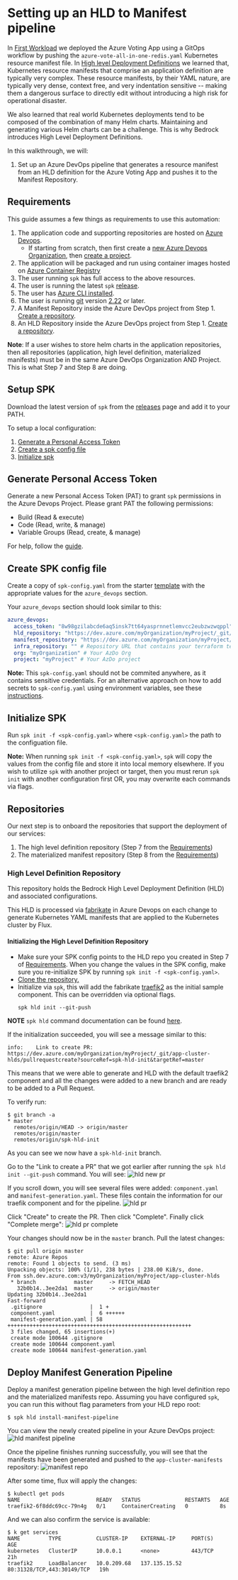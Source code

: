 # Setting up an HLD to Manifest pipeline

In [First Workload](./firstWorkload/README.md) we deployed the Azure Voting App using a GitOps workflow by pushing the `azure-vote-all-in-one-redis.yaml` Kubernetes resource manifest file. In [High level Deployment Definitions](./high-level-definitions.md) we learned that, Kubernetes resource manifests that comprise an application definition are typically very complex. These resource manifests, by their YAML nature, are typically very dense, context free, and very indentation sensitive -- making them a dangerous surface to directly edit without introducing a high risk for operational disaster.

We also learned that real world Kubernetes deployments tend to be composed of the combination of many Helm charts. Maintaining and generating various Helm charts can be a challenge. This is why Bedrock introduces High Level Deployment Definitions.

In this walkthrough, we will:
1. Set up an Azure DevOps pipeline that generates a resource manifest from an HLD definition for the Azure Voting App and pushes it to the Manifest Repository.

## Requirements

This guide assumes a few things as requirements to use this automation:

1. The application code and supporting repositories are hosted on
   [Azure Devops](https://azure.microsoft.com/en-us/services/devops/).
   - If starting from scratch, then first create a
     [new Azure Devops Organization](https://docs.microsoft.com/en-us/azure/devops/user-guide/sign-up-invite-teammates?view=azure-devops),
     then
     [create a project](https://docs.microsoft.com/en-us/azure/devops/organizations/projects/create-project?view=azure-devops&tabs=preview-page).
2. The application will be packaged and run using container images hosted on
   [Azure Container Registry](https://azure.microsoft.com/en-us/services/container-registry/)
3. The user running `spk` has full access to the above resources.
4. The user is running the latest `spk`
   [release](https://github.com/catalystcode/spk/releases).
5. The user has
   [Azure CLI installed](https://docs.microsoft.com/en-us/cli/azure/?view=azure-cli-latest).
6. The user is running [git](http://git-scm.org) version
   [2.22](https://github.blog/2019-06-07-highlights-from-git-2-22/) or later.
7. A Manifest Repository inside the Azure DevOps project from Step 1. [Create a repository](https://docs.microsoft.com/en-us/azure/devops/repos/git/create-new-repo?view=azure-devops).
8. An HLD Repository inside the Azure DevOps project from Step 1. [Create a repository](https://docs.microsoft.com/en-us/azure/devops/repos/git/create-new-repo?view=azure-devops).
  
**Note**: If a user wishes to store helm charts in the application
   repositories, then all repositories (application, high level definition,
   materialized manifests) must be in the same Azure DevOps Organization AND
   Project. This is what Step 7 and Step 8 are doing. 

## Setup SPK

Download the latest version of `spk` from the
[releases](https://github.com/catalystcode/spk/releases) page and add it to your
PATH.

To setup a local configuration:

1. [Generate a Personal Access Token](#generating-personal-access-token)
2. [Create a spk config file](#create-spk-config-file)
3. [Initialize spk](#initializing-spk)

## Generate Personal Access Token

Generate a new Personal Access Token (PAT) to grant `spk` permissions in the
Azure Devops Project. Please grant PAT the following permissions:

- Build (Read & execute)
- Code (Read, write, & manage)
- Variable Groups (Read, create, & manage)

For help, follow the
[guide](https://docs.microsoft.com/en-us/azure/devops/organizations/accounts/use-personal-access-tokens-to-authenticate?view=azure-devops&tabs=preview-page).

## Create SPK config file

Create a copy of `spk-config.yaml` from the starter
[template](./../spk-config.yaml) with the appropriate values for the
`azure_devops` section.

Your `azure_devops` section should look similar to this:
```yaml
azure_devops:
  access_token: "8w98gzilabcde6aq5insk7tt64yasprnnetlemvcc2eubzwzwqppl" # This is a Personal Access Token with permission to modify and access the HLD, manifest and infra repos. Leave this empty if project is public. Details for the PAT at: https://github.com/CatalystCode/spk/blob/master/docs/project-service-management-guide.md#generating-personal-access-token
  hld_repository: "https://dev.azure.com/myOrganization/myProject/_git/app-cluster-hlds" # Repository URL for your Bedrock HLDs
  manifest_repository: "https://dev.azure.com/myOrganization/myProject/_git/app-cluster-manifests" # Repository URL for your materialized manifests generated by fabrikate.
  infra_repository: "" # Repository URL that contains your terraform templates to be sed for scaffolding and generating infrastructure deployment templates.
  org: "myOrganization" # Your AzDo Org
  project: "myProject" # Your AzDo project
```

**Note:** This `spk-config.yaml` should not be commited anywhere, as it contains
sensitive credentials. For an alternative approach on how to add secrets to `spk-config.yaml` using environment variables, see these [instructions](https://github.com/CatalystCode/spk#environment-variables).

## Initialize SPK

Run `spk init -f <spk-config.yaml>` where `<spk-config.yaml>` the path to the
configuation file.

**Note:** When running `spk init -f <spk-config.yaml>`, `spk` will copy the
values from the config file and store it into local memory elsewhere. If you
wish to utilize `spk` with another project or target, then you must rerun
`spk init` with another configuration first OR, you may overwrite each commands
via flags.


## Repositories
Our next step is to onboard the repositories that support the
deployment of our services:

1. The high level definition repository (Step 7 from the [Requirements](#requirements))
2. The materialized manifest repository (Step 8 from the [Requirements](#requirements))

### High Level Definition Repository

This repository holds the Bedrock High Level Deployment Definition (HLD) and
associated configurations.

This HLD is processed via [fabrikate](https://github.com/microsoft/fabrikate) in
Azure Devops on each change to generate Kubernetes YAML manifests that are
applied to the Kubernetes cluster by Flux.

#### Initializing the High Level Definition Repository

- Make sure your SPK config points to the HLD repo you created in Step 7 of [Requirements](#requirements). When you change the values in the SPK config, make sure you re-initialize SPK by running `spk init -f <spk-config.yaml>`.
- [Clone the repository.](https://docs.microsoft.com/en-us/azure/devops/repos/git/create-new-repo?view=azure-devops#clone-the-repo-to-your-computer)
- Initialize via `spk`, this will add the fabrikate
  [traefik2](https://github.com/microsoft/fabrikate-definitions/tree/master/definitions/traefik2)
  as the initial sample component. This can be overridden via optional flags.
  ```
  spk hld init --git-push
  ```

**NOTE** `spk hld` command documentation can be found
[here](/guides/hld-management.md).

If the initialization succeeded, you will see a message similar to this:
```
info:    Link to create PR: https://dev.azure.com/myOrganization/myProject/_git/app-cluster-hlds/pullrequestcreate?sourceRef=spk-hld-init&targetRef=master
```

This means that we were able to generate and HLD with the default traefik2 component and all the changes were added to a new branch and are ready to be added to a Pull Request.

To verify run:
```
$ git branch -a
* master
  remotes/origin/HEAD -> origin/master
  remotes/origin/master
  remotes/origin/spk-hld-init
```
As you can see we now have a `spk-hld-init` branch.

Go to the "Link to create a PR" that we got earlier after running the `spk hld init --git-push` command. You will see:
![hld new pr](./images/hld-new-pr.png)


If you scroll down, you will see several files were added: `component.yaml` and `manifest-generation.yaml`. These files contain the information for our traefik component and for the pipeline.
![hld pr](./images/hld-pr.png)


Click "Create" to create the PR. Then click "Complete". Finally click "Complete merge":
![hld pr complete](./images/hld-pr-complete-merge.png)

Your changes should now be in the `master` branch. Pull the latest changes:
```
$ git pull origin master
remote: Azure Repos
remote: Found 1 objects to send. (3 ms)
Unpacking objects: 100% (1/1), 238 bytes | 238.00 KiB/s, done.
From ssh.dev.azure.com:v3/myOrganization/myProject/app-cluster-hlds
 * branch            master     -> FETCH_HEAD
   32b0b14..3ee2da1  master     -> origin/master
Updating 32b0b14..3ee2da1
Fast-forward
 .gitignore               |  1 +
 component.yaml           |  6 ++++++
 manifest-generation.yaml | 58 ++++++++++++++++++++++++++++++++++++++++++++++++++++++++++
 3 files changed, 65 insertions(+)
 create mode 100644 .gitignore
 create mode 100644 component.yaml
 create mode 100644 manifest-generation.yaml
```

## Deploy Manifest Generation Pipeline

Deploy a manifest generation pipeline between the high level definition repo and
the materialized manifests repo. Assuming you have configured `spk`, you can run
this without flag parameters from your HLD repo root:

```
$ spk hld install-manifest-pipeline
```

You can view the newly created pipeline in your Azure DevOps project:
![hld manifest pipeline](./images/hld-manifest-pipeline.png)

Once the pipeline finishes running successfully, you will see that the manifests have been generated and pushed to the `app-cluster-manifests` repository:
![manifest repo](./images/manifest-repo.png)

After some time, flux will apply the changes:
```
$ kubectl get pods
NAME                        READY   STATUS              RESTARTS   AGE
traefik2-6f8ddc69cc-79n4g   0/1     ContainerCreating   0          8s
```

And we can also confirm the service is available:
```
$ k get services
NAME         TYPE           CLUSTER-IP    EXTERNAL-IP     PORT(S)                      AGE
kubernetes   ClusterIP      10.0.0.1      <none>          443/TCP                      21h
traefik2     LoadBalancer   10.0.209.68   137.135.15.52   80:31328/TCP,443:30149/TCP   19h
```
